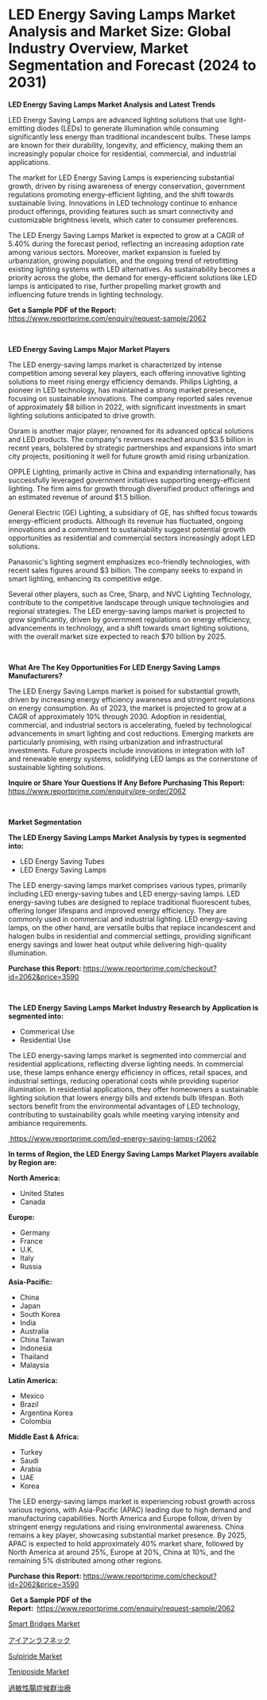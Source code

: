 <p><h1>LED Energy Saving Lamps Market Analysis and Market Size: Global Industry Overview, Market Segmentation and Forecast (2024 to 2031)</h1></p><p><strong>LED Energy Saving Lamps Market Analysis and Latest Trends</strong></p>
<p><p>LED Energy Saving Lamps are advanced lighting solutions that use light-emitting diodes (LEDs) to generate illumination while consuming significantly less energy than traditional incandescent bulbs. These lamps are known for their durability, longevity, and efficiency, making them an increasingly popular choice for residential, commercial, and industrial applications.</p><p>The market for LED Energy Saving Lamps is experiencing substantial growth, driven by rising awareness of energy conservation, government regulations promoting energy-efficient lighting, and the shift towards sustainable living. Innovations in LED technology continue to enhance product offerings, providing features such as smart connectivity and customizable brightness levels, which cater to consumer preferences. </p><p>The LED Energy Saving Lamps Market is expected to grow at a CAGR of 5.40% during the forecast period, reflecting an increasing adoption rate among various sectors. Moreover, market expansion is fueled by urbanization, growing population, and the ongoing trend of retrofitting existing lighting systems with LED alternatives. As sustainability becomes a priority across the globe, the demand for energy-efficient solutions like LED lamps is anticipated to rise, further propelling market growth and influencing future trends in lighting technology.</p></p>
<p><strong>Get a Sample PDF of the Report:&nbsp;</strong> <a href="https://www.reportprime.com/enquiry/request-sample/2062">https://www.reportprime.com/enquiry/request-sample/2062</a></p>
<p>&nbsp;</p>
<p><strong>LED Energy Saving Lamps Major Market Players</strong></p>
<p><p>The LED energy-saving lamps market is characterized by intense competition among several key players, each offering innovative lighting solutions to meet rising energy efficiency demands. Philips Lighting, a pioneer in LED technology, has maintained a strong market presence, focusing on sustainable innovations. The company reported sales revenue of approximately $8 billion in 2022, with significant investments in smart lighting solutions anticipated to drive growth.</p><p>Osram is another major player, renowned for its advanced optical solutions and LED products. The company's revenues reached around $3.5 billion in recent years, bolstered by strategic partnerships and expansions into smart city projects, positioning it well for future growth amid rising urbanization.</p><p>OPPLE Lighting, primarily active in China and expanding internationally, has successfully leveraged government initiatives supporting energy-efficient lighting. The firm aims for growth through diversified product offerings and an estimated revenue of around $1.5 billion.</p><p>General Electric (GE) Lighting, a subsidiary of GE, has shifted focus towards energy-efficient products. Although its revenue has fluctuated, ongoing innovations and a commitment to sustainability suggest potential growth opportunities as residential and commercial sectors increasingly adopt LED solutions.</p><p>Panasonic's lighting segment emphasizes eco-friendly technologies, with recent sales figures around $3 billion. The company seeks to expand in smart lighting, enhancing its competitive edge.</p><p>Several other players, such as Cree, Sharp, and NVC Lighting Technology, contribute to the competitive landscape through unique technologies and regional strategies. The LED energy-saving lamps market is projected to grow significantly, driven by government regulations on energy efficiency, advancements in technology, and a shift towards smart lighting solutions, with the overall market size expected to reach $70 billion by 2025.</p></p>
<p>&nbsp;</p>
<p><strong>What Are The Key Opportunities For LED Energy Saving Lamps Manufacturers?</strong></p>
<p><p>The LED Energy Saving Lamps market is poised for substantial growth, driven by increasing energy efficiency awareness and stringent regulations on energy consumption. As of 2023, the market is projected to grow at a CAGR of approximately 10% through 2030. Adoption in residential, commercial, and industrial sectors is accelerating, fueled by technological advancements in smart lighting and cost reductions. Emerging markets are particularly promising, with rising urbanization and infrastructural investments. Future prospects include innovations in integration with IoT and renewable energy systems, solidifying LED lamps as the cornerstone of sustainable lighting solutions.</p></p>
<p><strong>Inquire or Share Your Questions If Any Before Purchasing This Report:</strong> <a href="https://www.reportprime.com/enquiry/pre-order/2062">https://www.reportprime.com/enquiry/pre-order/2062</a></p>
<p>&nbsp;</p>
<p><strong>Market Segmentation</strong></p>
<p><strong>The LED Energy Saving Lamps Market Analysis by types is segmented into:</strong></p>
<p><ul><li>LED Energy Saving Tubes</li><li>LED Energy Saving Lamps</li></ul></p>
<p><p>The LED energy-saving lamps market comprises various types, primarily including LED energy-saving tubes and LED energy-saving lamps. LED energy-saving tubes are designed to replace traditional fluorescent tubes, offering longer lifespans and improved energy efficiency. They are commonly used in commercial and industrial lighting. LED energy-saving lamps, on the other hand, are versatile bulbs that replace incandescent and halogen bulbs in residential and commercial settings, providing significant energy savings and lower heat output while delivering high-quality illumination.</p></p>
<p><strong>Purchase this Report:&nbsp;</strong><a href="https://www.reportprime.com/checkout?id=2062&price=3590">https://www.reportprime.com/checkout?id=2062&price=3590</a></p>
<p>&nbsp;</p>
<p><strong>The LED Energy Saving Lamps Market Industry Research by Application is segmented into:</strong></p>
<p><ul><li>Commerical Use</li><li>Residential Use</li></ul></p>
<p><p>The LED energy-saving lamps market is segmented into commercial and residential applications, reflecting diverse lighting needs. In commercial use, these lamps enhance energy efficiency in offices, retail spaces, and industrial settings, reducing operational costs while providing superior illumination. In residential applications, they offer homeowners a sustainable lighting solution that lowers energy bills and extends bulb lifespan. Both sectors benefit from the environmental advantages of LED technology, contributing to sustainability goals while meeting varying intensity and ambiance requirements.</p></p>
<p><a href="https://www.reportprime.com/led-energy-saving-lamps-r2062">&nbsp;https://www.reportprime.com/led-energy-saving-lamps-r2062</a></p>
<p><strong>In terms of Region, the LED Energy Saving Lamps Market Players available by Region are:</strong></p>
<p>
    <p> <strong> North America: </strong>
        <ul>
            <li>United States</li>
            <li>Canada</li>
        </ul>
        </p> 
    <p> <strong> Europe: </strong>
        <ul>
            <li>Germany</li>
            <li>France</li>
            <li>U.K.</li>
            <li>Italy</li>
            <li>Russia</li>
        </ul>
        </p> 
    <p> <strong> Asia-Pacific: </strong>
        <ul>
            <li>China</li>
            <li>Japan</li>
            <li>South Korea</li>
            <li>India</li>
            <li>Australia</li>
            <li>China Taiwan</li>
            <li>Indonesia</li>
            <li>Thailand</li>
            <li>Malaysia</li>
        </ul>
        </p> 
    <p> <strong> Latin America: </strong>
        <ul>
            <li>Mexico</li>
            <li>Brazil</li>
            <li>Argentina Korea</li>
            <li>Colombia</li>
        </ul>
        </p> 
    <p> <strong> Middle East & Africa: </strong>
        <ul>
            <li>Turkey</li>
            <li>Saudi</li>
            <li>Arabia</li>
            <li>UAE</li>
            <li>Korea</li>
        </ul>
    </p>
    </p>
<p><p>The LED energy-saving lamps market is experiencing robust growth across various regions, with Asia-Pacific (APAC) leading due to high demand and manufacturing capabilities. North America and Europe follow, driven by stringent energy regulations and rising environmental awareness. China remains a key player, showcasing substantial market presence. By 2025, APAC is expected to hold approximately 40% market share, followed by North America at around 25%, Europe at 20%, China at 10%, and the remaining 5% distributed among other regions.</p></p>
<p><strong>Purchase this Report: </strong><a href="https://www.reportprime.com/checkout?id=2062&price=3590">https://www.reportprime.com/checkout?id=2062&price=3590</a></p>
<p>&nbsp;<strong>Get a Sample PDF of the Report:&nbsp;&nbsp;</strong><a href="https://www.reportprime.com/enquiry/request-sample/2062">https://www.reportprime.com/enquiry/request-sample/2062</a></p>
<p><strong></strong></p>
<p><p><a href="https://issuu.com/reportprime-2/docs/smart-bridges-market-size-2030.pptx_494611a9b5f73e">Smart Bridges Market</a></p><p><a href="https://medium.com/@sheilabruen2023/%E3%82%A2%E3%82%A4%E3%82%A2%E3%83%B3%E3%83%A9%E3%83%95%E3%83%8D%E3%83%83%E3%82%AF%E5%B8%82%E5%A0%B4%E3%81%AE%E6%96%B0%E8%88%88%E3%83%88%E3%83%AC%E3%83%B3%E3%83%89%E3%81%A8%E5%B0%86%E6%9D%A5%E3%81%AE%E5%B1%95%E6%9C%9B%E3%81%AF-2024%E5%B9%B4%E3%81%8B%E3%82%892031%E5%B9%B4%E3%81%BE%E3%81%A7%E3%81%AE%E6%9C%9F%E9%96%93%E3%81%AB%E6%B3%A8%E7%9B%AE%E3%81%95%E3%82%8C%E3%81%A6%E3%81%84%E3%81%BE%E3%81%99-9dee5302ce8a">アイアンラフネック</a></p><p><a href="https://www.linkedin.com/pulse/what-influencing-future-sulpiride-market-insights-growth-projections-drxjc?trackingId=mZtZ1m%2BrTQmip0Q4h4YLGQ%3D%3D">Sulpiride Market</a></p><p><a href="https://www.linkedin.com/pulse/teniposide-market-essentials-key-players-demand-drivers-roi-h5kwc?trackingId=SMdW6T9WRPe%2FRRDo2BX%2BGw%3D%3D">Teniposide Market</a></p><p><a href="https://medium.com/@sheilabruen2023/%E6%88%A6%E7%95%A5%E7%9A%84%E5%B8%82%E5%A0%B4%E3%82%A4%E3%83%B3%E3%82%B5%E3%82%A4%E3%83%88-%E4%B8%96%E7%95%8C%E3%81%AE%E9%81%8E%E6%95%8F%E6%80%A7%E8%85%B8%E7%97%87%E5%80%99%E7%BE%A4%E6%B2%BB%E7%99%82%E5%B8%82%E5%A0%B4%E3%81%AE%E5%8B%95%E5%90%91%E3%82%92%E6%8E%A2%E3%82%8B-2024%E5%B9%B4-2031%E5%B9%B4-58f7942537f3">過敏性腸症候群治療</a></p></p>